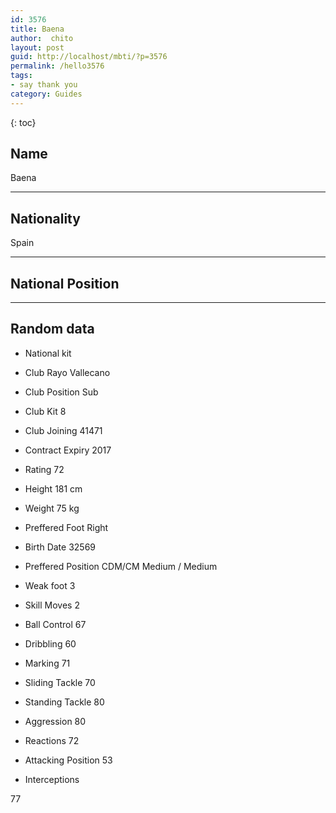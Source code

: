```yaml
---
id: 3576
title: Baena
author:  chito 
layout: post
guid: http://localhost/mbti/?p=3576
permalink: /hello3576
tags:
- say thank you
category: Guides
---
```



{: toc}


## Name  
Baena 

* * *

## Nationality  
Spain 

* * *

## National Position 

* * *

## Random data 

  * National kit 
  * Club 
Rayo Vallecano 

  * Club Position 
Sub 

  * Club Kit 
8 

  * Club Joining 
41471 

  * Contract Expiry 
2017 

  * Rating 
72 

  * Height 
181 cm 

  * Weight 
75 kg 

  * Preffered Foot 
Right 

  * Birth Date 
32569 

  * Preffered Position 
CDM/CM Medium / Medium 

  * Weak foot 
3 

  * Skill Moves 
2 

  * Ball Control 
67 

  * Dribbling 
60 

  * Marking 
71 

  * Sliding Tackle 
70 

  * Standing Tackle 
80 

  * Aggression 
80 

  * Reactions 
72 

  * Attacking Position 
53 

  * Interceptions 

77</ul>